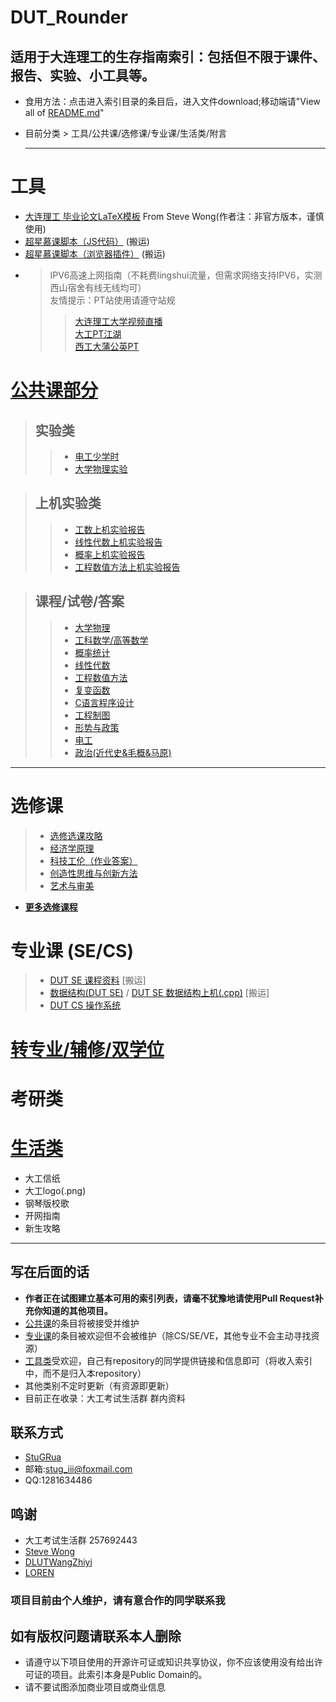 
# DUT_Rounder

## 适用于大连理工的生存指南索引：包括但不限于课件、报告、实验、小工具等。
- 食用方法：点击进入索引目录的条目后，进入文件download;移动端请"View all of [README.md](https://github.com/StuGRua/DUT_Rounder/blob/master/README.md)"
- 目前分类 > 工具/公共课/选修课/专业课/生活类/附言


  ---


# 工具
- [大连理工 毕业论文LaTeX模板](https://github.com/stevewongv/DLUT_XeLaTeX_Template_For_Bachelor) From Steve Wong(作者注：非官方版本，谨慎使用) 
- [超星慕课脚本（JS代码）](https://github.com/LeoChen98/chaoxing) (搬运)
- [超星慕课脚本（浏览器插件）](https://github.com/bingling001/chaoxing) (搬运)
- >IPV6高速上网指南（不耗费lingshui流量，但需求网络支持IPV6，实测西山宿舍有线无线均可）  
  >友情提示：PT站使用请遵守站规
  >>[大连理工大学视频直播](http://video.dlut.edu.cn/show)  
  >>[大工PT江湖](https://www.dutpt.com/forum.php)  
  >>[西工大蒲公英PT](https://npupt.com)

# [公共课部分](https://github.com/StuGRua/DUT_Rounder/tree/master/files/public_courses)
>## 实验类  
>> - [电工少学时](https://github.com/StuGRua/DUT_Rounder/tree/master/files/public_courses/电工实验) 
>>- [大学物理实验](https://github.com/StuGRua/DUT_Rounder/tree/master/files/public_courses/大学物理实验) 

>## 上机实验类
>>- [工数上机实验报告](https://github.com/StuGRua/DUT_Rounder/tree/master/files/public_courses/上机实验(MATLAB)/工科数学分析上机实验)  
 >>- [线性代数上机实验报告](https://github.com/StuGRua/DUT_Rounder/tree/master/files/public_courses/上机实验(MATLAB)/线性代数上机实验)
 >>- [概率上机实验报告](https://github.com/StuGRua/DUT_Rounder/tree/master/files/public_courses/上机实验(MATLAB)/概率上机实验)
 >>- [工程数值方法上机实验报告](https://github.com/StuGRua/DUT_Rounder/tree/master/files/public_courses/上机实验(MATLAB)/工程数值方法上机实验)
 


 >## 课程/试卷/答案
 >>- [大学物理](https://github.com/StuGRua/DUT_Rounder/tree/master/files/public_courses/%E5%A4%A7%E5%AD%A6%E7%89%A9%E7%90%86)
 >>- [工科数学/高等数学](https://github.com/StuGRua/DUT_Rounder/tree/master/files/public_courses/工科数学分析%26高等数学)
 >>- [概率统计](https://github.com/StuGRua/DUT_Rounder/tree/master/files/public_courses/概率统计)
 >>- [线性代数](https://github.com/StuGRua/DUT_Rounder/tree/master/files/public_courses/线性代数)
 >>- [工程数值方法](https://github.com/StuGRua/DUT_Rounder/tree/master/files/public_courses/工程数值方法)
 >>- [复变函数](https://github.com/StuGRua/DUT_Rounder/tree/master/files/public_courses/复变函数)
>>- [C语言程序设计](https://github.com/StuGRua/DUT_Rounder/tree/master/files/public_courses/C语言程序设计)
>>- [工程制图](https://github.com/StuGRua/DUT_Rounder/tree/master/files/public_courses/工程制图)
>>- [形势与政策](https://github.com/StuGRua/DUT_Rounder/tree/master/files/public_courses/形势与政策)
>>- [电工](https://github.com/StuGRua/DUT_Rounder/tree/master/files/public_courses/电工)
>>- [政治(近代史&毛概&马原)](https://github.com/StuGRua/DUT_Rounder/tree/master/files/public_courses/政治(近代史%26毛概%26马原))




---

# 选修课
>- [选修选课攻略](https://github.com/StuGRua/DUT_Rounder/tree/master/files/elective_courses/recommend) 
>- [经济学原理](https://github.com/StuGRua/DUT_Rounder/tree/master/files/elective_courses/经济学原理) 
>- [科技工伦（作业答案）](https://github.com/StuGRua/DUT_Rounder/tree/master/files/elective_courses/科技工伦) 
>- [创造性思维与创新方法](https://github.com/StuGRua/DUT_Rounder/tree/master/files/elective_courses/创造性思维与创新方法)
>- [艺术与审美](https://github.com/StuGRua/DUT_Rounder/tree/master/files/elective_courses/艺术与审美)  
- **[更多选修课程](https://github.com/StuGRua/DUT_Rounder/tree/master/files/elective_courses)** 

# 专业课 (SE/CS)
>- [DUT SE 课程资料](https://github.com/DLUTWangZhiyi/SSDUT-learning-materials#ssdut-learning-materials) [搬运]
>- [数据结构(DUT SE)](https://github.com/StuGRua/DUT_Rounder/tree/master/files/specialized_courses/CS/数据结构（软件学院）) / [DUT SE 数据结构上机(.cpp)](https://github.com/LLLLOREN/Courseworks) [搬运]
>- [DUT CS 操作系统](https://github.com/StuGRua/DUT_Rounder/tree/master/files/specialized_courses/CS/操作系统)
# [转专业/辅修/双学位](https://github.com/StuGRua/DUT_Rounder/tree/master/files/subject__changes/转专业)

# 考研类

# [生活类](https://github.com/StuGRua/DUT_Rounder/tree/master/files/living)
- 大工信纸
- 大工logo(.png)
- 钢琴版校歌
- 开网指南
- 新生攻略


---
## 写在后面的话
- **作者正在试图建立基本可用的索引列表，请毫不犹豫地请使用Pull Request补充你知道的其他项目。**  
- [公共课](https://github.com/StuGRua/DUT_Rounder/tree/master/files/public_courses)的条目将被接受并维护
- [专业课](https://github.com/StuGRua/DUT_Rounder/tree/master/files/specialized_courses)的条目被欢迎但不会被维护（除CS/SE/VE，其他专业不会主动寻找资源）  
- [工具类](https://github.com/StuGRua/DUT_Rounder/tree/master/files/tools)受欢迎，自己有repository的同学提供链接和信息即可（将收入索引中，而不是归入本repository） 
- 其他类别不定时更新（有资源即更新） 
- 目前正在收录：大工考试生活群 群内资料
## 联系方式
- [StuGRua](https://github.com/StuGRua)
- 邮箱:stug_iii@foxmail.com
- QQ:1281634486
## 鸣谢
- 大工考试生活群 257692443
- [Steve Wong](https://github.com/stevewongv)
- [DLUTWangZhiyi](https://github.com/DLUTWangZhiyi)
- [LOREN](https://github.com/LLLLOREN)


### 项目目前由个人维护，请有意合作的同学联系我  
## 如有版权问题请联系本人删除
- 请遵守以下项目使用的开源许可证或知识共享协议，你不应该使用没有给出许可证的项目。此索引本身是Public Domain的。  
- 请不要试图添加商业项目或商业信息